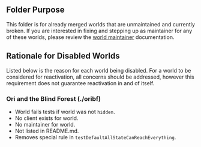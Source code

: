 ## Folder Purpose

This folder is for already merged worlds that are unmaintained and currently broken. If you are interested in fixing and
stepping up as maintainer for any of these worlds, please review the [world maintainer](/docs/world%20maintainer.md)
documentation.

## Rationale for Disabled Worlds

Listed below is the reason for each world being disabled. For a world to be considered for reactivation, all concerns
should be addressed, however this requirement does not guarantee reactivation in and of itself.


### Ori and the Blind Forest (./oribf) 

  * World fails tests if world was not `hidden`.
  * No client exists for world.
  * No maintainer for world.
  * Not listed in README.md.
  * Removes special rule in `testDefaultAllStateCanReachEverything`.
